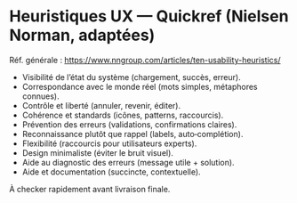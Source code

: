 # Heuristiques UX — Quickref (Nielsen Norman, adaptées)
Réf. générale : https://www.nngroup.com/articles/ten-usability-heuristics/

- Visibilité de l’état du système (chargement, succès, erreur).
- Correspondance avec le monde réel (mots simples, métaphores connues).
- Contrôle et liberté (annuler, revenir, éditer).
- Cohérence et standards (icônes, patterns, raccourcis).
- Prévention des erreurs (validations, confirmations claires).
- Reconnaissance plutôt que rappel (labels, auto‑complétion).
- Flexibilité (raccourcis pour utilisateurs experts).
- Design minimaliste (éviter le bruit visuel).
- Aide au diagnostic des erreurs (message utile + solution).
- Aide et documentation (succincte, contextuelle).

À checker rapidement avant livraison finale.
